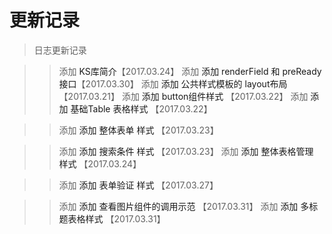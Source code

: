 # 更新记录

> 日志更新记录

>> 添加 <a v-link="{name:'install'}"> KS库简介</a>【2017.03.24】
>> 添加 <a v-link="{name:'install'}"> 添加 renderField 和 preReady 接口</a>【2017.03.30】
>> 添加 <a v-link="{name:'layout'}">添加 公共样式模板的 layout布局 </a> 【2017.03.21】
>> 添加 <a v-link="{name:'button'}">添加 button组件样式 </a> 【2017.03.22】
>> 添加 <a v-link="{name:'table'}">添加 基础Table 表格样式 </a> 【2017.03.22】

>> 添加 <a v-link="{name:'overall'}">添加 整体表单 样式 </a> 【2017.03.23】

>> 添加 <a v-link="{name:'search'}">添加 搜索条件 样式 </a> 【2017.03.23】
>> 添加 <a v-link="{name:'table-manage'}">添加 整体表格管理 样式 </a> 【2017.03.24】


>> 添加 <a v-link="{name:'form-validate'}">添加 表单验证 样式 </a> 【2017.03.27】

>> 添加 <a v-link="{name:'view-image'}">添加 查看图片组件的调用示范 </a> 【2017.03.31】
>> 添加 <a v-link="{name:'multiple-table'}">添加 多标题表格样式 </a> 【2017.03.31】

